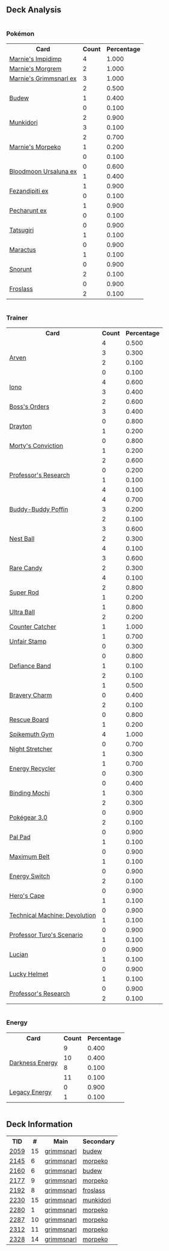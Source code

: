 
## Deck Analysis

<div style="display: flex; flex-wrap: wrap;">
<div style="flex: 1; margin-right: 10px;">
<h3>Pokémon</h3><table><tr><th>Card</th><th>Count</th><th>Percentage</th></tr><tr><td rowspan='1'><a href='https://limitlesstcg.com/cards/jp/SVOM/5?translate=en'>Marnie's Impidimp</a></td><td>4</td><td>1.000</td></tr><tr><td rowspan='1'><a href='https://limitlesstcg.com/cards/jp/SVOM/6?translate=en'>Marnie's Morgrem</a></td><td>2</td><td>1.000</td></tr><tr><td rowspan='1'><a href='https://limitlesstcg.com/cards/jp/SVOM/7?translate=en'>Marnie's Grimmsnarl ex</a></td><td>3</td><td>1.000</td></tr><tr><td rowspan='3'><a href='https://limitlesstcg.com/cards/PRE/4'>Budew</a></td><td>2</td><td>0.500</td></tr><tr><td>1</td><td>0.400</td></tr><tr><td>0</td><td>0.100</td></tr><tr><td rowspan='2'><a href='https://limitlesstcg.com/cards/TWM/95'>Munkidori</a></td><td>2</td><td>0.900</td></tr><tr><td>3</td><td>0.100</td></tr><tr><td rowspan='3'><a href='https://limitlesstcg.com/cards/jp/SVOM/20?translate=en'>Marnie's Morpeko</a></td><td>2</td><td>0.700</td></tr><tr><td>1</td><td>0.200</td></tr><tr><td>0</td><td>0.100</td></tr><tr><td rowspan='2'><a href='https://limitlesstcg.com/cards/TWM/141'>Bloodmoon Ursaluna ex</a></td><td>0</td><td>0.600</td></tr><tr><td>1</td><td>0.400</td></tr><tr><td rowspan='2'><a href='https://limitlesstcg.com/cards/SFA/38'>Fezandipiti ex</a></td><td>1</td><td>0.900</td></tr><tr><td>0</td><td>0.100</td></tr><tr><td rowspan='2'><a href='https://limitlesstcg.com/cards/SFA/39'>Pecharunt ex</a></td><td>1</td><td>0.900</td></tr><tr><td>0</td><td>0.100</td></tr><tr><td rowspan='2'><a href='https://limitlesstcg.com/cards/TWM/131'>Tatsugiri</a></td><td>0</td><td>0.900</td></tr><tr><td>1</td><td>0.100</td></tr><tr><td rowspan='2'><a href='https://limitlesstcg.com/cards/jp/SV9/6?translate=en'>Maractus</a></td><td>0</td><td>0.900</td></tr><tr><td>1</td><td>0.100</td></tr><tr><td rowspan='2'><a href='https://limitlesstcg.com/cards/TWM/51'>Snorunt</a></td><td>0</td><td>0.900</td></tr><tr><td>2</td><td>0.100</td></tr><tr><td rowspan='2'><a href='https://limitlesstcg.com/cards/TWM/53'>Froslass</a></td><td>0</td><td>0.900</td></tr><tr><td>2</td><td>0.100</td></tr></table>
</div><div style='flex: 1; margin-right: 10px;'><h3>Trainer</h3><table><tr><th>Card</th><th>Count</th><th>Percentage</th></tr><tr><td rowspan='4'><a href='https://limitlesstcg.com/cards/OBF/186'>Arven</a></td><td>4</td><td>0.500</td></tr><tr><td>3</td><td>0.300</td></tr><tr><td>2</td><td>0.100</td></tr><tr><td>0</td><td>0.100</td></tr><tr><td rowspan='2'><a href='https://limitlesstcg.com/cards/PAL/185'>Iono</a></td><td>4</td><td>0.600</td></tr><tr><td>3</td><td>0.400</td></tr><tr><td rowspan='2'><a href='https://limitlesstcg.com/cards/PAL/172'>Boss's Orders</a></td><td>2</td><td>0.600</td></tr><tr><td>3</td><td>0.400</td></tr><tr><td rowspan='2'><a href='https://limitlesstcg.com/cards/SSP/174'>Drayton</a></td><td>0</td><td>0.800</td></tr><tr><td>1</td><td>0.200</td></tr><tr><td rowspan='2'><a href='https://limitlesstcg.com/cards/TEF/155'>Morty's Conviction</a></td><td>0</td><td>0.800</td></tr><tr><td>1</td><td>0.200</td></tr><tr><td rowspan='4'><a href='https://limitlesstcg.com/cards/SVI/189'>Professor's Research</a></td><td>2</td><td>0.600</td></tr><tr><td>0</td><td>0.200</td></tr><tr><td>1</td><td>0.100</td></tr><tr><td>4</td><td>0.100</td></tr><tr><td rowspan='3'><a href='https://limitlesstcg.com/cards/TEF/144'>Buddy-Buddy Poffin</a></td><td>4</td><td>0.700</td></tr><tr><td>3</td><td>0.200</td></tr><tr><td>2</td><td>0.100</td></tr><tr><td rowspan='3'><a href='https://limitlesstcg.com/cards/SVI/181'>Nest Ball</a></td><td>3</td><td>0.600</td></tr><tr><td>2</td><td>0.300</td></tr><tr><td>4</td><td>0.100</td></tr><tr><td rowspan='3'><a href='https://limitlesstcg.com/cards/SVI/191'>Rare Candy</a></td><td>3</td><td>0.600</td></tr><tr><td>2</td><td>0.300</td></tr><tr><td>4</td><td>0.100</td></tr><tr><td rowspan='2'><a href='https://limitlesstcg.com/cards/PAL/188'>Super Rod</a></td><td>2</td><td>0.800</td></tr><tr><td>1</td><td>0.200</td></tr><tr><td rowspan='2'><a href='https://limitlesstcg.com/cards/SVI/196'>Ultra Ball</a></td><td>1</td><td>0.800</td></tr><tr><td>2</td><td>0.200</td></tr><tr><td rowspan='1'><a href='https://limitlesstcg.com/cards/PAR/160'>Counter Catcher</a></td><td>1</td><td>1.000</td></tr><tr><td rowspan='2'><a href='https://limitlesstcg.com/cards/TWM/165'>Unfair Stamp</a></td><td>1</td><td>0.700</td></tr><tr><td>0</td><td>0.300</td></tr><tr><td rowspan='3'><a href='https://limitlesstcg.com/cards/SVI/169'>Defiance Band</a></td><td>0</td><td>0.800</td></tr><tr><td>1</td><td>0.100</td></tr><tr><td>2</td><td>0.100</td></tr><tr><td rowspan='3'><a href='https://limitlesstcg.com/cards/PAL/173'>Bravery Charm</a></td><td>1</td><td>0.500</td></tr><tr><td>0</td><td>0.400</td></tr><tr><td>2</td><td>0.100</td></tr><tr><td rowspan='2'><a href='https://limitlesstcg.com/cards/TEF/159'>Rescue Board</a></td><td>0</td><td>0.800</td></tr><tr><td>1</td><td>0.200</td></tr><tr><td rowspan='1'><a href='https://limitlesstcg.com/cards/jp/SVOM/19?translate=en'>Spikemuth Gym</a></td><td>4</td><td>1.000</td></tr><tr><td rowspan='2'><a href='https://limitlesstcg.com/cards/SFA/61'>Night Stretcher</a></td><td>0</td><td>0.700</td></tr><tr><td>1</td><td>0.300</td></tr><tr><td rowspan='2'><a href='https://limitlesstcg.com/cards/BST/124'>Energy Recycler</a></td><td>1</td><td>0.700</td></tr><tr><td>0</td><td>0.300</td></tr><tr><td rowspan='3'><a href='https://limitlesstcg.com/cards/PRE/95'>Binding Mochi</a></td><td>0</td><td>0.400</td></tr><tr><td>1</td><td>0.300</td></tr><tr><td>2</td><td>0.300</td></tr><tr><td rowspan='2'><a href='https://limitlesstcg.com/cards/SVI/186'>Pokégear 3.0</a></td><td>0</td><td>0.900</td></tr><tr><td>2</td><td>0.100</td></tr><tr><td rowspan='2'><a href='https://limitlesstcg.com/cards/SVI/182'>Pal Pad</a></td><td>0</td><td>0.900</td></tr><tr><td>1</td><td>0.100</td></tr><tr><td rowspan='2'><a href='https://limitlesstcg.com/cards/TEF/154'>Maximum Belt</a></td><td>0</td><td>0.900</td></tr><tr><td>1</td><td>0.100</td></tr><tr><td rowspan='2'><a href='https://limitlesstcg.com/cards/SVI/173'>Energy Switch</a></td><td>0</td><td>0.900</td></tr><tr><td>2</td><td>0.100</td></tr><tr><td rowspan='2'><a href='https://limitlesstcg.com/cards/TEF/152'>Hero's Cape</a></td><td>0</td><td>0.900</td></tr><tr><td>1</td><td>0.100</td></tr><tr><td rowspan='2'><a href='https://limitlesstcg.com/cards/PAR/177'>Technical Machine: Devolution</a></td><td>0</td><td>0.900</td></tr><tr><td>1</td><td>0.100</td></tr><tr><td rowspan='2'><a href='https://limitlesstcg.com/cards/PAR/171'>Professor Turo's Scenario</a></td><td>0</td><td>0.900</td></tr><tr><td>1</td><td>0.100</td></tr><tr><td rowspan='2'><a href='https://limitlesstcg.com/cards/TWM/157'>Lucian</a></td><td>0</td><td>0.900</td></tr><tr><td>1</td><td>0.100</td></tr><tr><td rowspan='2'><a href='https://limitlesstcg.com/cards/TWM/158'>Lucky Helmet</a></td><td>0</td><td>0.900</td></tr><tr><td>1</td><td>0.100</td></tr><tr><td rowspan='2'><a href='https://limitlesstcg.com/cards/JTG/155'>Professor's Research</a></td><td>0</td><td>0.900</td></tr><tr><td>2</td><td>0.100</td></tr></table>
</div><div style='flex: 1; margin-right: 10px;'><h3>Energy</h3><table><tr><th>Card</th><th>Count</th><th>Percentage</th></tr><tr><td rowspan='4'><a href='https://limitlesstcg.com/cards/SVE/15'>Darkness Energy</a></td><td>9</td><td>0.400</td></tr><tr><td>10</td><td>0.400</td></tr><tr><td>8</td><td>0.100</td></tr><tr><td>11</td><td>0.100</td></tr><tr><td rowspan='2'><a href='https://limitlesstcg.com/cards/TWM/167'>Legacy Energy</a></td><td>0</td><td>0.900</td></tr><tr><td>1</td><td>0.100</td></tr></table>
</div></div>

## Deck Information

<table>
<tr><th>TID</th><th>#</th><th>Main</th><th>Secondary</th></tr>
<tr><td><a href='https://limitlesstcg.com/tournaments/jp/2059'>2059</a></td><td>15</td><td><a href='https://limitlesstcg.com/decks/list/jp/30768'>grimmsnarl</a></td><td><a href='https://limitlesstcg.com/decks/list/jp/30768'>budew</a></td></tr><tr><td><a href='https://limitlesstcg.com/tournaments/jp/2145'>2145</a></td><td>6</td><td><a href='https://limitlesstcg.com/decks/list/jp/32099'>grimmsnarl</a></td><td><a href='https://limitlesstcg.com/decks/list/jp/32099'>morpeko</a></td></tr><tr><td><a href='https://limitlesstcg.com/tournaments/jp/2160'>2160</a></td><td>6</td><td><a href='https://limitlesstcg.com/decks/list/jp/32335'>grimmsnarl</a></td><td><a href='https://limitlesstcg.com/decks/list/jp/32335'>budew</a></td></tr><tr><td><a href='https://limitlesstcg.com/tournaments/jp/2177'>2177</a></td><td>9</td><td><a href='https://limitlesstcg.com/decks/list/jp/32589'>grimmsnarl</a></td><td><a href='https://limitlesstcg.com/decks/list/jp/32589'>morpeko</a></td></tr><tr><td><a href='https://limitlesstcg.com/tournaments/jp/2192'>2192</a></td><td>8</td><td><a href='https://limitlesstcg.com/decks/list/jp/32818'>grimmsnarl</a></td><td><a href='https://limitlesstcg.com/decks/list/jp/32818'>froslass</a></td></tr><tr><td><a href='https://limitlesstcg.com/tournaments/jp/2230'>2230</a></td><td>15</td><td><a href='https://limitlesstcg.com/decks/list/jp/33425'>grimmsnarl</a></td><td><a href='https://limitlesstcg.com/decks/list/jp/33425'>munkidori</a></td></tr><tr><td><a href='https://limitlesstcg.com/tournaments/jp/2280'>2280</a></td><td>1</td><td><a href='https://limitlesstcg.com/decks/list/jp/34163'>grimmsnarl</a></td><td><a href='https://limitlesstcg.com/decks/list/jp/34163'>morpeko</a></td></tr><tr><td><a href='https://limitlesstcg.com/tournaments/jp/2287'>2287</a></td><td>10</td><td><a href='https://limitlesstcg.com/decks/list/jp/34282'>grimmsnarl</a></td><td><a href='https://limitlesstcg.com/decks/list/jp/34282'>morpeko</a></td></tr><tr><td><a href='https://limitlesstcg.com/tournaments/jp/2312'>2312</a></td><td>11</td><td><a href='https://limitlesstcg.com/decks/list/jp/34678'>grimmsnarl</a></td><td><a href='https://limitlesstcg.com/decks/list/jp/34678'>morpeko</a></td></tr><tr><td><a href='https://limitlesstcg.com/tournaments/jp/2328'>2328</a></td><td>14</td><td><a href='https://limitlesstcg.com/decks/list/jp/34934'>grimmsnarl</a></td><td><a href='https://limitlesstcg.com/decks/list/jp/34934'>morpeko</a></td></tr></table>